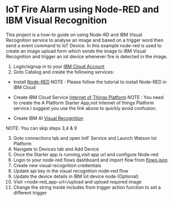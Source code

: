 
# IoT Fire Alarm using Node-RED and IBM Visual Recognition 

This project is a how-to guide on using Node-RD and IBM Visual Recognition service to analyse an image and based on a trigger word then send a event command to IoT Device. In this example node-red is used to create an image upload form which sends the image to IBM Visual Recognition and trigger an iot device whenever fire is detected in the image.


1. Login/signup in to your [IBM Cloud Account](https://ibm.biz/BdYtcs)
2. Goto Catalog and create the following services:
 * Install [Node-RED](https://developer.ibm.com/tutorials/how-to-create-a-node-red-starter-application/)
NOTE : Please follow the tutorial to install Node-RED in IBM Cloud
 * Create IBM Cloud Service [Internet of Things Platform](https://developer.ibm.com/tutorials/cl-mqtt-bluemix-iot-node-red-app)
NOTE : You need to create the A Platform Starter App,not Internet of things Platform service.I suggest you use the link above to quickly avoid confusion.

 * Create IBM AI [Visual Recognition](https://console.bluemix.net/catalog/services/visual-recognition)

NOTE: You can skip steps 3,4 & 9

3. Goto connections tab and open IotF Service and Launch Watson Iot Platform
4. Navigate to Devices tab and Add Device
5. Once the Starter app is running,visit app url and configure Node-red
6. Login to your node-red flows dashboard and import flow from [flows.json](https://github.com/krishnac7/IotImageAnalysis/blob/master/flows.json)
7. Create new visual recognition credentials
8. Update api key in the visual recognition node-red flow
9. Update the device details in IBM Iot device node {Optional}
10. Visit <node-red_app-url>/upload and upload required image
11. Change the string inside includes from trigger action function to set a different trigger

